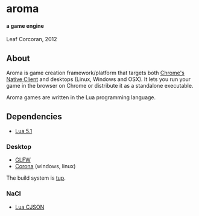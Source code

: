 # aroma
#### a game engine
Leaf Corcoran, 2012

## About

Aroma is game creation framework/platform that targets both [Chrome's Native
Client][1] and desktops (Linux, Windows and OSX). It lets you run your game in
the browser on Chrome or distribute it as a standalone executable.

Aroma games are written in the Lua programming language.

## Dependencies

* [Lua 5.1](http://lua.org)

### Desktop

* [GLFW](http://glfw.sourceforge.net/)
* [Corona](http://corona.sourceforge.net/) (windows, linux)

The build system is [tup](http://gittup.org/tup/index.html).

### NaCl

* [Lua CJSON](http://www.kyne.com.au/~mark/software/lua-cjson.php)


  [1]: https://developers.google.com/native-client/

